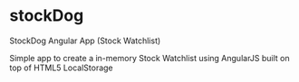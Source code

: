 # stockDog
StockDog Angular App (Stock Watchlist)

Simple app to create a in-memory Stock Watchlist using AngularJS built on top of HTML5 LocalStorage
